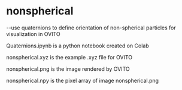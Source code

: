 # nonspherical
--use quaternions to define orientation of non-spherical particles for visualization in OVITO

Quaternions.ipynb is a python notebook created on Colab

nonspherical.xyz is the example .xyz file for OVITO

nonspherical.png is the image rendered by OVITO

nonspherical.npy is the pixel array of image nonspherical.png

